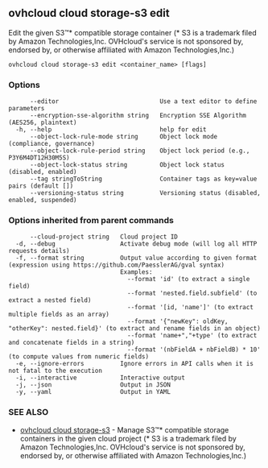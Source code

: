 ## ovhcloud cloud storage-s3 edit

Edit the given S3™* compatible storage container (* S3 is a trademark filed by Amazon Technologies,Inc. OVHcloud's service is not sponsored by, endorsed by, or otherwise affiliated with Amazon Technologies,Inc.)

```
ovhcloud cloud storage-s3 edit <container_name> [flags]
```

### Options

```
      --editor                            Use a text editor to define parameters
      --encryption-sse-algorithm string   Encryption SSE Algorithm (AES256, plaintext)
  -h, --help                              help for edit
      --object-lock-rule-mode string      Object lock mode (compliance, governance)
      --object-lock-rule-period string    Object lock period (e.g., P3Y6M4DT12H30M5S)
      --object-lock-status string         Object lock status (disabled, enabled)
      --tag stringToString                Container tags as key=value pairs (default [])
      --versioning-status string          Versioning status (disabled, enabled, suspended)
```

### Options inherited from parent commands

```
      --cloud-project string   Cloud project ID
  -d, --debug                  Activate debug mode (will log all HTTP requests details)
  -f, --format string          Output value according to given format (expression using https://github.com/PaesslerAG/gval syntax)
                               Examples:
                                 --format 'id' (to extract a single field)
                                 --format 'nested.field.subfield' (to extract a nested field)
                                 --format '[id, 'name']' (to extract multiple fields as an array)
                                 --format '{"newKey": oldKey, "otherKey": nested.field}' (to extract and rename fields in an object)
                                 --format 'name+","+type' (to extract and concatenate fields in a string)
                                 --format '(nbFieldA + nbFieldB) * 10' (to compute values from numeric fields)
  -e, --ignore-errors          Ignore errors in API calls when it is not fatal to the execution
  -i, --interactive            Interactive output
  -j, --json                   Output in JSON
  -y, --yaml                   Output in YAML
```

### SEE ALSO

* [ovhcloud cloud storage-s3](ovhcloud_cloud_storage-s3.md)	 - Manage S3™* compatible storage containers in the given cloud project (* S3 is a trademark filed by Amazon Technologies,Inc. OVHcloud's service is not sponsored by, endorsed by, or otherwise affiliated with Amazon Technologies,Inc.)

